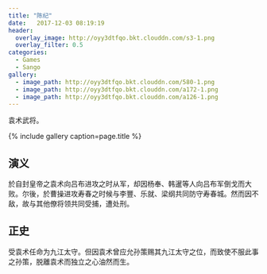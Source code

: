 ```yaml
---
title: "陈纪"
date:   2017-12-03 08:19:19
header:
  overlay_image: http://oyy3dtfqo.bkt.clouddn.com/s3-1.png
  overlay_filter: 0.5
categories:
  - Games
  - Sango
gallery:
  - image_path: http://oyy3dtfqo.bkt.clouddn.com/580-1.png
  - image_path: http://oyy3dtfqo.bkt.clouddn.com/a172-1.png
  - image_path: http://oyy3dtfqo.bkt.clouddn.com/a126-1.png
---
```


袁术武将。

{% include gallery caption=page.title %}

## 演义

於自封皇帝之袁术向吕布进攻之时从军，却因杨奉、韩暹等人向吕布军倒戈而大败。尔後，於曹操进攻寿春之时候与李豐、乐就、梁纲共同防守寿春城。然而因不敌，故与其他僚将领共同受捕，遭处刑。

## 正史

受袁术任命为九江太守。但因袁术曾应允孙策赐其九江太守之位，而致使不服此事之孙策，脱離袁术而独立之心油然而生。